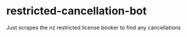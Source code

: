 # restricted-cancellation-bot
Just scrapes the nz restricted license booker to find any cancellations
